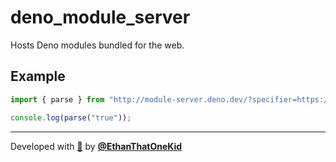 # deno_module_server

Hosts Deno modules bundled for the web.

## Example

```ts
import { parse } from "http://module-server.deno.dev/?specifier=https://deno.land/x/boolean/mod.ts";

console.log(parse("true"));
```

---

Developed with [🦕](https://deno.land/) by
[**@EthanThatOneKid**](https://etok.codes/)
